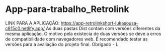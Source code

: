 # App-para-trabalho_Retrolink
LINK PARA A APLICAÇÃO: https://app-retrolinkshort-lukasousa-c815c0.netlify.app/
As duas pastas Dist contam com versões diferentes da mesma aplicação.
O motivo pela existecia de duas versões se deve a erros de compatibilidade com navegadores web.
É recomendado testar as versões para a avaliação do projeto final.
Obrigado - L

